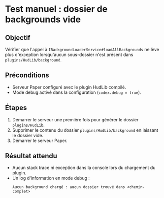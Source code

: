 # Test manuel : dossier de backgrounds vide

## Objectif
Vérifier que l'appel à `IBackgroundLoaderService#loadAllBackgrounds` ne lève plus d'exception lorsqu'aucun sous-dossier n'est présent dans `plugins/HudLib/background`.

## Préconditions
- Serveur Paper configuré avec le plugin HudLib compilé.
- Mode debug activé dans la configuration (`codex.debug = true`).

## Étapes
1. Démarrer le serveur une première fois pour générer le dossier `plugins/HudLib`.
2. Supprimer le contenu du dossier `plugins/HudLib/background` en laissant le dossier vide.
3. Démarrer le serveur Paper.

## Résultat attendu
- Aucun stack trace ni exception dans la console lors du chargement du plugin.
- Un log d'information en mode debug :
  ```
  Aucun background chargé : aucun dossier trouvé dans <chemin-complet>
  ```
